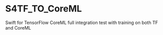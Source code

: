 # S4TF_TO_CoreML
Swift for TensorFlow CoreML full integration test with training on both TF and CoreML
